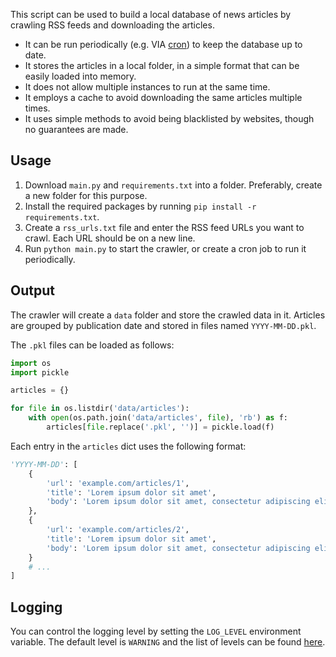 This script can be used to build a local database of news articles by crawling RSS feeds and downloading the articles.

* It can be run periodically (e.g. VIA [cron](https://en.wikipedia.org/wiki/Cron)) to keep the database up to date.
* It stores the articles in a local folder, in a simple format that can be easily loaded into memory.
* It does not allow multiple instances to run at the same time.
* It employs a cache to avoid downloading the same articles multiple times.
* It uses simple methods to avoid being blacklisted by websites, though no guarantees are made.

## Usage

1. Download `main.py` and `requirements.txt` into a folder. Preferably, create a new folder for this purpose.
2. Install the required packages by running `pip install -r requirements.txt`.
3. Create a `rss_urls.txt` file and enter the RSS feed URLs you want to crawl. Each URL should be on a new line.
4. Run `python main.py` to start the crawler, or create a cron job to run it periodically.

## Output

The crawler will create a `data` folder and store the crawled data in it. Articles are grouped by publication date and stored in files named `YYYY-MM-DD.pkl`.

The `.pkl` files can be loaded as follows:

```python
import os
import pickle

articles = {}

for file in os.listdir('data/articles'):
    with open(os.path.join('data/articles', file), 'rb') as f:
        articles[file.replace('.pkl', '')] = pickle.load(f)
```

Each entry in the `articles` dict uses the following format:

```python
'YYYY-MM-DD': [
    {
        'url': 'example.com/articles/1',
        'title': 'Lorem ipsum dolor sit amet',
        'body': 'Lorem ipsum dolor sit amet, consectetur adipiscing elit, sed do eiusmod tempor incididunt ut labore et dolore magna aliqua.'
    },
    {
        'url': 'example.com/articles/2',
        'title': 'Lorem ipsum dolor sit amet',
        'body': 'Lorem ipsum dolor sit amet, consectetur adipiscing elit, sed do eiusmod tempor incididunt ut labore et dolore magna aliqua.'
    }
    # ...
]
```

## Logging

You can control the logging level by setting the `LOG_LEVEL` environment variable. The default level is `WARNING` and the list of levels can be found [here](https://docs.python.org/3/howto/logging.html).

